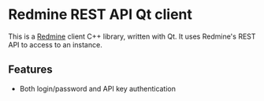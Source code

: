 Redmine REST API Qt client
==========================

This is a [Redmine](http://redmine.org) client C++ library, written with Qt. It
uses Redmine's REST API to access to an instance.

Features
--------
* Both login/password and API key authentication
